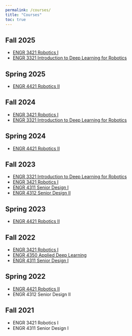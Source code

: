 ```yaml
---
permalink: /courses/
title: "Courses"
toc: true
---
```

## Fall 2025

- [ENGR 3421 Robotics I](/robotics1-2025)
- [ENGR 3321 Introduction to Deep Learning for Robotics](/deep_learning-2025)

## Spring 2025

- [ENGR 4421 Robotics II](/robotics2-2025)

## Fall 2024

- [ENGR 3421 Robotics I](/robotics1-2024)
- [ENGR 3321 Introduction to Deep Learning for Robotics](/deep_learning-2024)

## Spring 2024

- [ENGR 4421 Robotics II](/robotics_2-2024)

## Fall 2023

- [ENGR 3321 Introduction to Deep Learning for Robotics](/deep_learning-2023)
- [ENGR 3421 Robotics I](/robotics_1-2023)
- [ENGR 4311 Senior Design I](/senior_design_1-2023Fall)
- [ENGR 4312 Senior Design II](/senior_design_2-2023Fall)

## Spring 2023

- [ENGR 4421 Robotics II](/robotics_2-2023)

## Fall 2022

- [ENGR 3421 Robotics I](/robotics_1-2022)
- [ENGR 4350 Applied Deep Learning](/applied_deep_learning-2022)
- [ENGR 4311 Senior Design I](/senior_design_1-2022)

## Spring 2022

- [ENGR 4421 Robotics II](/robotics2-2022)
- ENGR 4312 Senior Design II

## Fall 2021

- ENGR 3421 Robotics I
- ENGR 4311 Senior Design I
